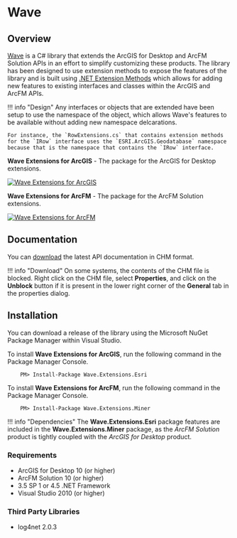 # Wave

## Overview
[Wave](https://github.com/Jumpercables/Wave) is a C# library that extends the ArcGIS for Desktop and ArcFM Solution APIs in an effort to simplify customizing these products. The library has been designed to use extension methods to expose the features of the library and is built using [.NET Extension Methods](http://msdn.microsoft.com/en-us/library/bb383977.aspx) which allows for adding new features to existing interfaces and classes within the ArcGIS and ArcFM APIs. 

!!! info "Design" 
	Any interfaces or objects that are extended have been setup to use the namespace of the object, which allows Wave's features to be available without adding new namespace delcarations.
	
	For instance, the `RowExtensions.cs` that contains extension methods for the `IRow` interface uses the `ESRI.ArcGIS.Geodatabase` namespace because that is the namespace that contains the `IRow` interface.

**Wave Extensions for ArcGIS** - The package for the ArcGIS for Desktop extensions.

[![Wave Extensions for ArcGIS](https://buildstats.info/nuget/Wave.Extensions.Esri)](https://www.nuget.org/packages/Wave.Extensions.Esri/)

**Wave Extensions for ArcFM** - The package for the ArcFM Solution extensions.

[![Wave Extensions for ArcFM](https://buildstats.info/nuget/Wave.Extensions.Miner)](https://www.nuget.org/packages/Wave.Extensions.Miner/)

## Documentation
You can [download](chms\Wave.v4.5.chm) the latest API documentation in CHM format.

!!! info "Download"
	On some systems, the contents of the CHM file is blocked. Right click on the CHM file, select **Properties**, and click on the **Unblock** button if it is present in the lower right corner of the **General** tab in the properties dialog.

## Installation
You can download a release of the library using the Microsoft NuGet Package Manager within Visual Studio.

To install **Wave Extensions for ArcGIS**, run the following command in the Package Manager Console.

```
	PM> Install-Package Wave.Extensions.Esri
```

To install **Wave Extensions for ArcFM**, run the following command in the Package Manager Console.

```
	PM> Install-Package Wave.Extensions.Miner
```


!!! info "Dependencies"
	The **Wave.Extensions.Esri** package features are included in the **Wave.Extensions.Miner** package, as the *ArcFM Solution* product is tightly coupled with the *ArcGIS for Desktop* product.

### Requirements ###
- ArcGIS for Desktop 10 (or higher)
- ArcFM Solution 10 (or higher)
- 3.5 SP 1 or 4.5 .NET Framework
- Visual Studio 2010 (or higher)

### Third Party Libraries ###
- log4net 2.0.3
